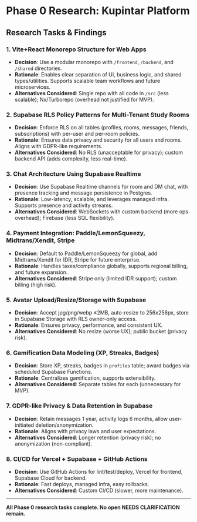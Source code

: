 # Phase 0 Research: Kupintar Platform

## Research Tasks & Findings

### 1. Vite+React Monorepo Structure for Web Apps

- **Decision**: Use a modular monorepo with `/frontend`, `/backend`, and `/shared` directories.
- **Rationale**: Enables clear separation of UI, business logic, and shared types/utilities. Supports scalable team workflows and future microservices.
- **Alternatives Considered**: Single repo with all code in `/src` (less scalable); Nx/Turborepo (overhead not justified for MVP).

### 2. Supabase RLS Policy Patterns for Multi-Tenant Study Rooms

- **Decision**: Enforce RLS on all tables (profiles, rooms, messages, friends, subscriptions) with per-user and per-room policies.
- **Rationale**: Ensures data privacy and security for all users and rooms. Aligns with GDPR-like requirements.
- **Alternatives Considered**: No RLS (unacceptable for privacy); custom backend API (adds complexity, less real-time).

### 3. Chat Architecture Using Supabase Realtime

- **Decision**: Use Supabase Realtime channels for room and DM chat, with presence tracking and message persistence in Postgres.
- **Rationale**: Low-latency, scalable, and leverages managed infra. Supports presence and activity streams.
- **Alternatives Considered**: WebSockets with custom backend (more ops overhead); Firebase (less SQL flexibility).

### 4. Payment Integration: Paddle/LemonSqueezy, Midtrans/Xendit, Stripe

- **Decision**: Default to Paddle/LemonSqueezy for global, add Midtrans/Xendit for IDR, Stripe for future enterprise.
- **Rationale**: Handles taxes/compliance globally, supports regional billing, and future expansion.
- **Alternatives Considered**: Stripe only (limited IDR support); custom billing (high risk).

### 5. Avatar Upload/Resize/Storage with Supabase

- **Decision**: Accept jpg/png/webp ≤2MB, auto-resize to 256x256px, store in Supabase Storage with RLS owner-only access.
- **Rationale**: Ensures privacy, performance, and consistent UX.
- **Alternatives Considered**: No resize (worse UX); public bucket (privacy risk).

### 6. Gamification Data Modeling (XP, Streaks, Badges)

- **Decision**: Store XP, streaks, badges in `profiles` table; award badges via scheduled Supabase Functions.
- **Rationale**: Centralizes gamification, supports extensibility.
- **Alternatives Considered**: Separate tables for each (unnecessary for MVP).

### 7. GDPR-like Privacy & Data Retention in Supabase

- **Decision**: Retain messages 1 year, activity logs 6 months, allow user-initiated deletion/anonymization.
- **Rationale**: Aligns with privacy laws and user expectations.
- **Alternatives Considered**: Longer retention (privacy risk); no anonymization (non-compliant).

### 8. CI/CD for Vercel + Supabase + GitHub Actions

- **Decision**: Use GitHub Actions for lint/test/deploy, Vercel for frontend, Supabase Cloud for backend.
- **Rationale**: Fast deploys, managed infra, easy rollbacks.
- **Alternatives Considered**: Custom CI/CD (slower, more maintenance).

---

**All Phase 0 research tasks complete. No open NEEDS CLARIFICATION remain.**
